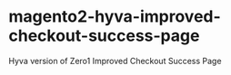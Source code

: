 # magento2-hyva-improved-checkout-success-page
Hyva version of Zero1 Improved Checkout Success Page
